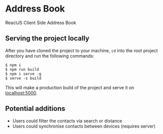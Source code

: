 # Address Book
ReactJS Client Side Address Book

## Serving the project locally
After you have cloned the project to your machine, `cd` into the root project directory and run the following commands:

```
$ npm i
$ npm run build
$ npm i serve -g
$ serve -s build
```

This will make a production build of the project and serve it on [localhost:5000](http://localhost:5000/).

## Potential additions
- Users could filter the contacts via search or distance
- Users could synchronise contacts between devices (requires server)